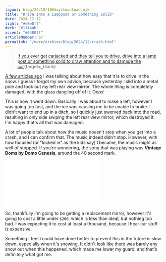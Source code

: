 ```yaml
---
layout: blog/24/10/100daystounload.njk
title: "Drive Into a Lamppost or Something Solid"
date: 2024-12-12
light: "#e0e0ff"
dark: "#11144b"
accent: "#0400ff"
articleNumber: 67
permalink: "/more/archive/blog/2024/12/crash.html"
---
```

> [If you ever get carjacked and they tell you to drive, drive into a lamp post or something solid to draw attention and to damage the car](https://www.youtube.com/watch?v=dq_GVdlMeMA){target=_blank}

[A few articles ago](../11/winter.html) I was talking about how easy that it is to drive in the snow. I guess I forgot my own advice, because yesterday I slid into a metal pole and took out my left rear view mirror. The whole thing is completely damaged, with the glass dangling off of it. Oops!

This is how it went down. Basically I was about to make a left, however I was going too fast, and the ice was causing me to be unable to brake. I didn't want to end up in a ditch, so I quickly just swerved back into the road, resulting in only side swiping the left rear view mirror, which destroyed it. I'm happy that's all that was damaged.

A lot of people talk about how the music doesn't stop when you get into a crash, and I can confirm that. The music indeed didn't stop. However, with how focused (or "locked in" as the kids say) I became, the music might as well of stopped. If you're wondering, the song that was playing was **Vintage Doms by Domo Genesis**, around the 40 second mark.

<iframe src="//www.youtube.com/embed/zGrTUa1jMy4" frameborder="0" allowfullscreen></iframe>

So, thankfully I'm going to be getting a replacement mirror, however it's going to cost a little under `$200`, which is less than ideal, but nothing too bad. I was expecting it to cost at least a thousand, because I hear car stuff is expensive.

Something I feel I could have done better to prevent this in the future is slow down, especially when it's snowing. It didn't look like there was barely any snow out when this happened, which made me lower my guard, and that's definitely what got me.